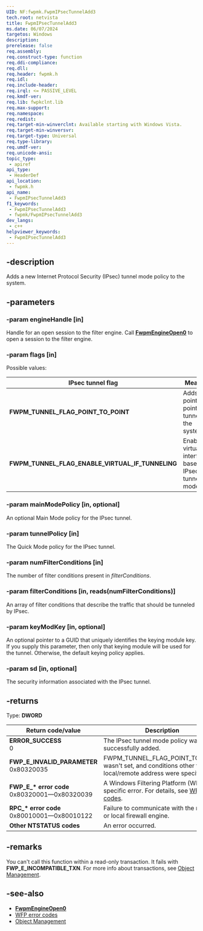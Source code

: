 ```yaml
---
UID: NF:fwpmk.FwpmIPsecTunnelAdd3
tech.root: netvista
title: FwpmIPsecTunnelAdd3
ms.date: 06/07/2024
targetos: Windows
description: 
prerelease: false
req.assembly: 
req.construct-type: function
req.ddi-compliance: 
req.dll: 
req.header: fwpmk.h
req.idl: 
req.include-header: 
req.irql: <= PASSIVE_LEVEL
req.kmdf-ver: 
req.lib: fwpkclnt.lib
req.max-support: 
req.namespace: 
req.redist: 
req.target-min-winverclnt: Available starting with Windows Vista.
req.target-min-winversvr: 
req.target-type: Universal
req.type-library: 
req.umdf-ver: 
req.unicode-ansi: 
topic_type:
 - apiref
api_type:
 - HeaderDef
api_location:
 - fwpmk.h
api_name:
 - FwpmIPsecTunnelAdd3
f1_keywords:
 - FwpmIPsecTunnelAdd3
 - fwpmk/FwpmIPsecTunnelAdd3
dev_langs:
 - c++
helpviewer_keywords:
 - FwpmIPsecTunnelAdd3
---
```


## -description

Adds a new Internet Protocol Security (IPsec) tunnel mode policy to the system.

## -parameters

### -param engineHandle [in]

Handle for an open session to the filter engine. Call **[FwpmEngineOpen0](nf-fwpmk-fwpmengineopen0.md)** to open a session to the filter engine.

### -param flags [in]

Possible values:

| IPsec tunnel flag | Meaning |
|--|--|
| **FWPM_TUNNEL_FLAG_POINT_TO_POINT** | Adds a point-to-point tunnel to the system. |
| **FWPM_TUNNEL_FLAG_ENABLE_VIRTUAL_IF_TUNNELING** | Enables virtual interface-based IPsec tunnel mode. |

### -param mainModePolicy [in, optional]

An optional Main Mode policy for the IPsec tunnel.

### -param tunnelPolicy [in]

The Quick Mode policy for the IPsec tunnel.

### -param numFilterConditions [in]

The number of filter conditions present in *filterConditions*.

### -param filterConditions [in, reads(numFilterConditions)]

An array of filter conditions that describe the traffic that should be tunneled by IPsec.

### -param keyModKey [in, optional]

An optional pointer to a GUID that uniquely identifies the keying module key. If you supply this parameter, then only that keying module will be used for the tunnel. Otherwise, the default keying policy applies.

### -param sd [in, optional]

The security information associated with the IPsec tunnel.

## -returns

Type: **DWORD**

| Return code/value | Description |
|--|--|
| **ERROR_SUCCESS**<br>0 | The IPsec tunnel mode policy was successfully added. |
| **FWP_E_INVALID_PARAMETER**<br>0x80320035 | FWPM_TUNNEL_FLAG_POINT_TO_POINT wasn't set, and conditions other than local/remote address were specified. |
| **FWP_E_\* error code**<br>0x80320001—0x80320039 | A Windows Filtering Platform (WFP)-specific error. For details, see [WFP error codes](/windows/win32/fwp/wfp-error-codes). |
| **RPC_\* error code**<br>0x80010001—0x80010122 | Failure to communicate with the remote or local firewall engine. |
| **Other NTSTATUS codes** | An error occurred. |

## -remarks

You can't call this function within a read-only transaction. It fails with **FWP_E_INCOMPATIBLE_TXN**. For more info about transactions, see [Object Management](/windows/desktop/FWP/object-management).

## -see-also

- **[FwpmEngineOpen0](nf-fwpmk-fwpmengineopen0.md)**
- [WFP error codes](/windows/win32/fwp/wfp-error-codes)
- [Object Management](/windows/desktop/FWP/object-management)
